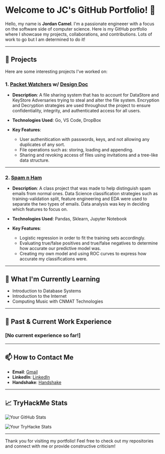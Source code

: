 # Welcome to JC's GitHub Portfolio! 👋

Hello, my name is **Jordan Camel**. I'm a passionate engineeer with a focus on the software side of computer science. Here is my GitHub portfolio where I showcase my projects, collaborations, and contributions. Lots of work to go but I am determined to do it!

---

## 🔭 Projects

Here are some interesting projects I've worked on:

### 1. [Packet Watchers](https://github.com/jcamel2/Packet_Watchers) w/ [Design Doc](https://www.dropbox.com/scl/fi/27eomd9hs1iz6dc74i0y4/Project-2-Design-Doc.paper?rlkey=8bt3ph55rdb0h7k186tn87u3f&dl=0)

- **Description**: A file sharing system that has to account for DataStore and KeyStore Adversaries trying to steal and alter the file system. Encryption and Decryption strategies are used throughout the project to ensure confidentiality, integrity, and authenticated access for all users.

- **Technologies Used**: Go, VS Code, DropBox

- **Key Features**:
  - User authenitication with passwords, keys, and not allowing any duplicates of any sort.
  - File operations such as: storing, loading and appending.
  - Sharing and revoking access of files using invitations and a tree-like data structure.

---

### 2. [Spam n Ham](https://github.com/jcamel2/Spam_n_Ham)

- **Description**: A class project that was made to help distinguish spam emails from normal ones. Data Science classification strategies such as training-validation split, feature engineering and EDA were used to separate the two types of emails. Data analysis was key in deciding which features to focus on.
  
- **Technologies Used**: Pandas, Sklearn, Jupyter Notebook

- **Key Features**:
  - Logistic regression in order to fit the training sets accordingly.
  - Evaluating true/false positives and true/false negatives to determine how accurate our predictive model was.
  - Creating my own model and using ROC curves to express how accurate my classifications were.

---

## 🌱 What I'm Currently Learning

- Introduction to Database Systems
- Introduction to the Internet
- Computing Music with CNMAT Technologies

---

## 💼 Past & Current Work Experience

### **[No current experience so far!]** 

---

## 📫 How to Contact Me

- **Email**: [Gmail](jcamel@berkeley.edu)
- **LinkedIn**: [LinkedIn](https://www.linkedin.com/in/jordan-camel-b74424268/)
- **Handshake**: [Handshake](https://berkeley.joinhandshake.com/profiles/33149893)

---

## 📈 TryHackMe Stats

![Your GitHub Stats](https://github-readme-stats.vercel.app/api?username=jcamel2&show_icons=true&theme=radical)

![Your TryHacke Stats](https://tryhackme.com/p/jcamel)

---

Thank you for visiting my portfolio! Feel free to check out my repositories and connect with me or provide constructive criticism!

